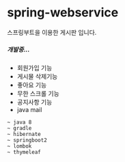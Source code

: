# spring-webservice

스프링부트을 이용한 게시판 입니다.

##### 개발중...

- 회원가입 기능
- 게시물 삭제기능
- 좋아요 기능
- 무한 스크롤 기능
- 공지사항 기능
- java mail


```
~ java 8
~ gradle
~ hibernate
~ springboot2
~ lombok
~ thymeleaf
```
